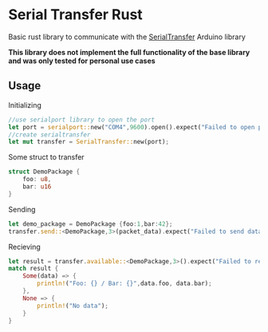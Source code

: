 # Serial Transfer Rust

Basic rust library to communicate with the [SerialTransfer](https://github.com/PowerBroker2/SerialTransfer) Arduino library

**This library does not implement the full functionality of the base library and was only tested for personal use cases**

## Usage

Initializing
```rust
//use serialport library to open the port
let port = serialport::new("COM4",9600).open().expect("Failed to open port");
//create serialtransfer
let mut transfer = SerialTransfer::new(port);
```

Some struct to transfer
```rust
struct DemoPackage {
	foo: u8,
	bar: u16
}
```
Sending
```rust
let demo_package = DemoPackage {foo:1,bar:42};
transfer.send::<DemoPackage,3>(packet_data).expect("Failed to send data");
```

Recieving
```rust
let result = transfer.available::<DemoPackage,3>().expect("Failed to read data");
match result {
	Some(data) => {
		println!("Foo: {} / Bar: {}",data.foo, data.bar);
	},
	None => {
		println!("No data");
	}
}
```